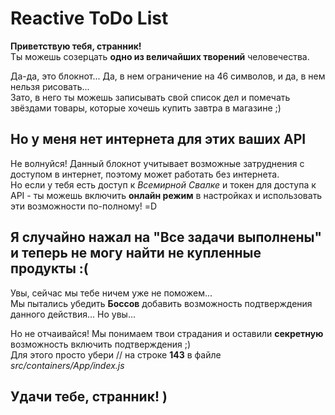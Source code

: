 # Reactive ToDo List

**Приветствую тебя, странник!**<br/>
Ты можешь созерцать **одно из величайших творений** человечества.

Да-да, это блокнот... Да, в нем ограничение на 46 символов, и да, в нем нельзя рисовать...<br/>
Зато, в него ты можешь записывать свой список дел и помечать звёздами товары, которые хочешь купить завтра в магазине ;)

## Но у меня нет интернета для этих ваших API

Не волнуйся! Данный блокнот учитывает возможные затруднения с доступом в интернет, поэтому может работать без интернета.<br/>
Но если у тебя есть доступ к _Всемирной Свалке_ и токен для доступа к API - ты можешь включить **онлайн режим** в настройках и использовать эти возможности по-полному! =D

## Я случайно нажал на "Все задачи выполнены" и теперь не могу найти не купленные продукты :(

Увы, сейчас мы тебе ничем уже не поможем...<br/>
Мы пытались убедить **Боссов** добавить возможность подтверждения данного действия... Но увы...

Но не отчаивайся! Мы понимаем твои страдания и оставили __секретную__ возможность включить подтверждения ;)<br/>
Для этого просто убери // на строке **143** в файле _src/containers/App/index.js_

## Удачи тебе, странник! )